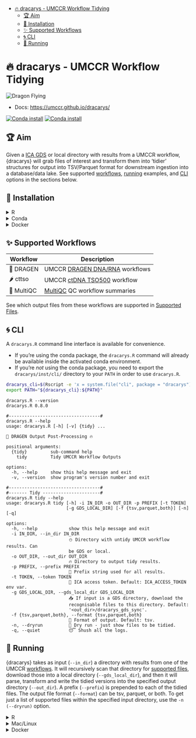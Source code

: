 
- [🔥 dracarys - UMCCR Workflow
  Tidying](#-dracarys---umccr-workflow-tidying)
  - [🏆 Aim](#-aim)
  - [🍕 Installation](#-installation)
  - [✨ Supported Workflows](#-supported-workflows)
  - [🌀 CLI](#-cli)
  - [🚕 Running](#-running)

<!-- README.md is generated from README.Rmd. Please edit that file -->

# 🔥 dracarys - UMCCR Workflow Tidying

![](https://emojis.slackmojis.com/emojis/images/1643515659/16823/flying_dragon.gif?1643515659 "Dragon Flying")

- Docs: <https://umccr.github.io/dracarys/>

[![Conda
install](https://anaconda.org/umccr/r-dracarys/badges/version.svg)](https://anaconda.org/umccr/r-dracarys)
[![Conda
install](https://anaconda.org/umccr/r-dracarys/badges/latest_release_date.svg)](https://anaconda.org/umccr/r-dracarys)

## 🏆 Aim

Given a [ICA
GDS](https://developer.illumina.com/illumina-connected-analytics) or
local directory with results from a UMCCR workflow, {dracarys} will grab
files of interest and transform them into ‘tidier’ structures for output
into TSV/Parquet format for downstream ingestion into a database/data
lake. See supported [workflows](#supported-workflows),
[running](#running) examples, and [CLI](#cli) options in the sections
below.

## 🍕 Installation

<details>
<summary>
R
</summary>

``` r
remotes::install_github("umccr/dracarys@vX.X.X") # for vX.X.X Release/Tag
```

</details>
<details>
<summary>
Conda
</summary>

- Linux & MacOS (non-M1)

``` bash
mamba create \
  -n dracarys_env \
  -c umccr -c bioconda -c conda-forge \
  r-dracarys==X.X.X

conda activate dracarys_env
```

- MacOS M1

``` bash
CONDA_SUBDIR=osx-64 \
  mamba create \
  -n dracarys_env \
  -c umccr -c bioconda -c conda-forge \
  r-dracarys==X.X.X

conda activate dracarys_env
```

</details>
<details>
<summary>
Docker
</summary>

``` bash
docker pull --platform linux/amd64 ghcr.io/umccr/dracarys:X.X.X
```

</details>

<a name="supported-workflows"></a>

## ✨ Supported Workflows

| Workflow   | Description                                                                                                                                          |
|------------|------------------------------------------------------------------------------------------------------------------------------------------------------|
| 🐉 DRAGEN  | UMCCR [DRAGEN DNA/RNA](https://support-docs.illumina.com/SW/DRAGEN_v40/Content/SW/DRAGEN/GPipelineIntro_fDG.htm) workflows                           |
| 🌶 cttso    | UMCCR [ctDNA TSO500](https://support-docs.illumina.com/SW/DRAGEN_TSO500_ctDNA_v2.1/Content/SW/TSO500/WorkflowDiagram_appT500ctDNAlocal.htm) workflow |
| 🌈 MultiQC | [MultiQC](https://multiqc.info/) QC workflow summaries                                                                                               |

See which output files from these workflows are supported in [Supported
Files](https://umccr.github.io/dracarys/articles/files.html).

<a name="cli"></a>

## 🌀 CLI

A `dracarys.R` command line interface is available for convenience.

- If you’re using the conda package, the `dracarys.R` command will
  already be available inside the activated conda environment.
- If you’re *not* using the conda package, you need to export the
  `dracarys/inst/cli/` directory to your `PATH` in order to use
  `dracarys.R`.

``` bash
dracarys_cli=$(Rscript -e 'x = system.file("cli", package = "dracarys"); cat(x, "\n")' | xargs)
export PATH="${dracarys_cli}:${PATH}"
```

    dracarys.R --version
    dracarys.R 0.8.0

    #-----------------------------------#
    dracarys.R --help
    usage: dracarys.R [-h] [-v] {tidy} ...

    🐉 DRAGEN Output Post-Processing 🔥

    positional arguments:
      {tidy}         sub-command help
        tidy         Tidy UMCCR Workflow Outputs

    options:
      -h, --help     show this help message and exit
      -v, --version  show program's version number and exit

    #-----------------------------------#
    #------- Tidy ----------------------#
    dracarys.R tidy --help
    usage: dracarys.R tidy [-h] -i IN_DIR -o OUT_DIR -p PREFIX [-t TOKEN]
                           [-g GDS_LOCAL_DIR] [-f {tsv,parquet,both}] [-n] [-q]

    options:
      -h, --help            show this help message and exit
      -i IN_DIR, --in_dir IN_DIR
                            ⛄️ Directory with untidy UMCCR workflow results. Can
                            be GDS or local.
      -o OUT_DIR, --out_dir OUT_DIR
                            🔥 Directory to output tidy results.
      -p PREFIX, --prefix PREFIX
                            🎻 Prefix string used for all results.
      -t TOKEN, --token TOKEN
                            🙈 ICA access token. Default: ICA_ACCESS_TOKEN env var.
      -g GDS_LOCAL_DIR, --gds_local_dir GDS_LOCAL_DIR
                            📥 If input is a GDS directory, download the
                            recognisable files to this directory. Default:
                            '<out_dir>/dracarys_gds_sync'.
      -f {tsv,parquet,both}, --format {tsv,parquet,both}
                            🎨 Format of output. Default: tsv.
      -n, --dryrun          🐫 Dry run - just show files to be tidied.
      -q, --quiet           😴 Shush all the logs.

<a name="running"></a>

## 🚕 Running

{dracarys} takes as input (`--in_dir`) a directory with results from one
of the UMCCR [workflows](#supported-workflows). It will recursively scan
that directory for [supported
files](https://umccr.github.io/dracarys/articles/files.html), download
those into a local directory (`--gds_local_dir`), and then it will
parse, transform and write the tidied versions into the specified output
directory (`--out_dir`). A prefix (`--prefix`) is prepended to each of
the tidied files. The output file format (`--format`) can be tsv,
parquet, or both. To get just a list of supported files within the
specified input directory, use the `-n (--dryrun)` option.

<details>
<summary>
R
</summary>

``` r
# help(umccr_tidy)
in_dir <- "gds://path/to/subjectX_multiqc_data/"
out_dir <- tempdir()
prefix <- "subjectX"
umccr_tidy(in_dir = in_dir, out_dir = out_dir, prefix = prefix)
```

</details>
<details>
<summary>
Mac/Linux
</summary>

From within an activated conda environment or a shell with the
`dracarys.R` CLI available:

``` bash
dracarys.R tidy \
      -i gds://path/to/subjectX_multiqc_data/ \
      -o local_output_dir \
      -p subjectX_prefix
```

</details>
<details>
<summary>
Docker
</summary>

``` bash
docker container run \
  -v $(PWD):/mount1 \
  --platform=linux/amd64 \
  --env "ICA_ACCESS_TOKEN" \
  --rm -it \
  ghcr.io/umccr/dracarys:X.X.X \
    dracarys.R tidy \
      -i gds://path/to/subjectX_multiqc_data/ \
      -o /mount1/output_dir \
      -p subjectX_prefix
```

</details>
